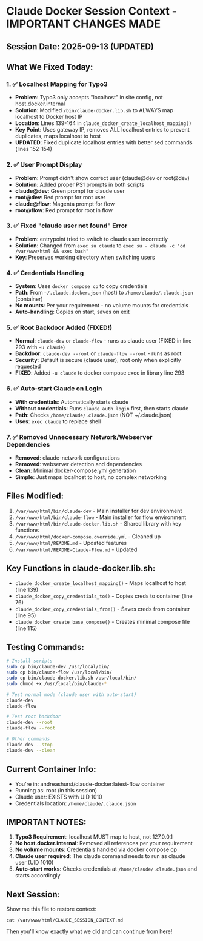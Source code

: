 # Claude Docker Session Context - IMPORTANT CHANGES MADE

## Session Date: 2025-09-13 (UPDATED)

## What We Fixed Today:

### 1. ✅ Localhost Mapping for Typo3
- **Problem**: Typo3 only accepts "localhost" in site config, not host.docker.internal
- **Solution**: Modified `/bin/claude-docker.lib.sh` to ALWAYS map localhost to Docker host IP
- **Location**: Lines 139-164 in `claude_docker_create_localhost_mapping()`
- **Key Point**: Uses gateway IP, removes ALL localhost entries to prevent duplicates, maps localhost to host
- **UPDATED**: Fixed duplicate localhost entries with better sed commands (lines 152-154)

### 2. ✅ User Prompt Display  
- **Problem**: Prompt didn't show correct user (claude@dev or root@dev)
- **Solution**: Added proper PS1 prompts in both scripts
- **claude@dev**: Green prompt for claude user
- **root@dev**: Red prompt for root user
- **claude@flow**: Magenta prompt for flow
- **root@flow**: Red prompt for root in flow

### 3. ✅ Fixed "claude user not found" Error
- **Problem**: entrypoint tried to switch to claude user incorrectly
- **Solution**: Changed from `exec su claude` to `exec su - claude -c "cd /var/www/html && exec bash"`
- **Key**: Preserves working directory when switching users

### 4. ✅ Credentials Handling
- **System**: Uses `docker compose cp` to copy credentials
- **Path**: From `~/.claude.docker.json` (host) to `/home/claude/.claude.json` (container)
- **No mounts**: Per your requirement - no volume mounts for credentials
- **Auto-handling**: Copies on start, saves on exit

### 5. ✅ Root Backdoor Added (FIXED!)
- **Normal**: `claude-dev` or `claude-flow` - runs as claude user (FIXED in line 293 with `-u claude`)
- **Backdoor**: `claude-dev --root` or `claude-flow --root` - runs as root
- **Security**: Default is secure (claude user), root only when explicitly requested
- **FIXED**: Added `-u claude` to docker compose exec in library line 293

### 6. ✅ Auto-start Claude on Login
- **With credentials**: Automatically starts claude
- **Without credentials**: Runs `claude auth login` first, then starts claude
- **Path**: Checks `/home/claude/.claude.json` (NOT ~/.claude.json)
- **Uses**: `exec claude` to replace shell

### 7. ✅ Removed Unnecessary Network/Webserver Dependencies
- **Removed**: claude-network configurations
- **Removed**: webserver detection and dependencies  
- **Clean**: Minimal docker-compose.yml generation
- **Simple**: Just maps localhost to host, no complex networking

## Files Modified:
1. `/var/www/html/bin/claude-dev` - Main installer for dev environment
2. `/var/www/html/bin/claude-flow` - Main installer for flow environment  
3. `/var/www/html/bin/claude-docker.lib.sh` - Shared library with key functions
4. `/var/www/html/docker-compose.override.yml` - Cleaned up
5. `/var/www/html/README.md` - Updated features
6. `/var/www/html/README-Claude-Flow.md` - Updated

## Key Functions in claude-docker.lib.sh:
- `claude_docker_create_localhost_mapping()` - Maps localhost to host (line 139)
- `claude_docker_copy_credentials_to()` - Copies creds to container (line 76)
- `claude_docker_copy_credentials_from()` - Saves creds from container (line 95)
- `claude_docker_create_base_compose()` - Creates minimal compose file (line 115)

## Testing Commands:
```bash
# Install scripts
sudo cp bin/claude-dev /usr/local/bin/
sudo cp bin/claude-flow /usr/local/bin/
sudo cp bin/claude-docker.lib.sh /usr/local/bin/
sudo chmod +x /usr/local/bin/claude-*

# Test normal mode (claude user with auto-start)
claude-dev
claude-flow

# Test root backdoor
claude-dev --root
claude-flow --root

# Other commands
claude-dev --stop
claude-dev --clean
```

## Current Container Info:
- You're in: andreashurst/claude-docker:latest-flow container
- Running as: root (in this session)
- Claude user: EXISTS with UID 1010
- Credentials location: `/home/claude/.claude.json`

## IMPORTANT NOTES:
1. **Typo3 Requirement**: localhost MUST map to host, not 127.0.0.1
2. **No host.docker.internal**: Removed all references per your requirement
3. **No volume mounts**: Credentials handled via docker compose cp
4. **Claude user required**: The claude command needs to run as claude user (UID 1010)
5. **Auto-start works**: Checks credentials at `/home/claude/.claude.json` and starts accordingly

## Next Session:
Show me this file to restore context:
```
cat /var/www/html/CLAUDE_SESSION_CONTEXT.md
```

Then you'll know exactly what we did and can continue from here!
